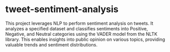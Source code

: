 # tweet-sentiment-analysis
This project leverages NLP to perform sentiment analysis on tweets. It analyzes a specified dataset and classifies sentiments into Positive, Negative, and Neutral categories using the VADER model from the NLTK library. This enables insights into public opinion on various topics, providing valuable trends and sentiment distributions.
